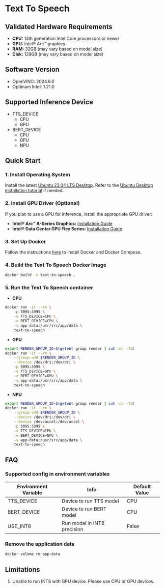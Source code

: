 # Text To Speech

## Validated Hardware Requirements
- **CPU:** 13th generation Intel Core processors or newer
- **GPU:** Intel® Arc™ graphics
- **RAM:** 32GB (may vary based on model size)
- **Disk:** 128GB (may vary based on model size)

## Software Version
* OpenVINO: 2024.6.0
* Optimum Intel: 1.21.0

## Supported Inference Device
* TTS_DEVICE
  - CPU
  - GPU
* BERT_DEVICE
  - CPU
  - GPU
  - NPU

## Quick Start
### 1. Install Operating System
Install the latest [Ubuntu 22.04 LTS Desktop](https://releases.ubuntu.com/jammy/). Refer to the [Ubuntu Desktop installation tutorial](https://ubuntu.com/tutorials/install-ubuntu-desktop#1-overview) if needed.

### 2. Install GPU Driver (Optional)
If you plan to use a GPU for inference, install the appropriate GPU driver:
- **Intel® Arc™ A-Series Graphics:** [Installation Guide](https://github.com/intel/edge-developer-kit-reference-scripts/tree/main/gpu/arc/dg2)
- **Intel® Data Center GPU Flex Series:** [Installation Guide](https://github.com/intel/edge-developer-kit-reference-scripts/tree/main/gpu/flex/ats)

### 3. Set Up Docker
Follow the instructions [here](https://docs.docker.com/engine/install/) to install Docker and Docker Compose.

### 4. Build the Text To Speech Docker Image
```bash
docker build -t text-to-speech .
```

### 5. Run the Text To Speech container
* **CPU**
```bash
docker run -it --rm \
    -p 5995:5995 \
    -e TTS_DEVICE=CPU \
    -e BERT_DEVICE=CPU \
    -v app-data:/usr/src/app/data \
    text-to-speech
```

* **GPU**
```bash
export RENDER_GROUP_ID=$(getent group render | cut -d: -f3)
docker run -it --rm \
    --group-add $RENDER_GROUP_ID \
    --device /dev/dri:/dev/dri \
    -p 5995:5995 \
    -e TTS_DEVICE=GPU \
    -e BERT_DEVICE=GPU \
    -v app-data:/usr/src/app/data \
    text-to-speech
```

* **NPU**
```bash
export RENDER_GROUP_ID=$(getent group render | cut -d: -f3)
docker run -it --rm \
    --group-add $RENDER_GROUP_ID \
    --device /dev/dri:/dev/dri \
    --device /dev/accel:/dev/accel \
    -p 5995:5995 \
    -e TTS_DEVICE=CPU \
    -e BERT_DEVICE=NPU \
    -v app-data:/usr/src/app/data \
    text-to-speech
```

## FAQ
### Supported config in environment variables
| Environment Variable | Info                        | Default Value |
|----------------------|-----------------------------|---------------|
| TTS_DEVICE           | Device to run TTS model     | CPU           |
| BERT_DEVICE          | Device to run BERT model    | CPU           |
| USE_INT8             | Run model in INT8 precision | False         |

### Remove the application data
```bash
docker volume rm app-data
```

## Limitations
1. Unable to run INT8 with GPU device. Please use CPU or GPU devices.
